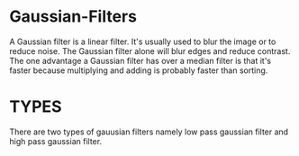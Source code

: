 # Gaussian-Filters

A Gaussian filter is a linear filter. It's usually used to blur the image or to reduce noise. The Gaussian filter alone will blur edges and reduce contrast. The one advantage a Gaussian filter has over a median filter is that it's faster because multiplying and adding is probably faster than sorting.

# TYPES

There are two types of gauusian filters namely low pass gaussian filter and high pass gaussian filter.
